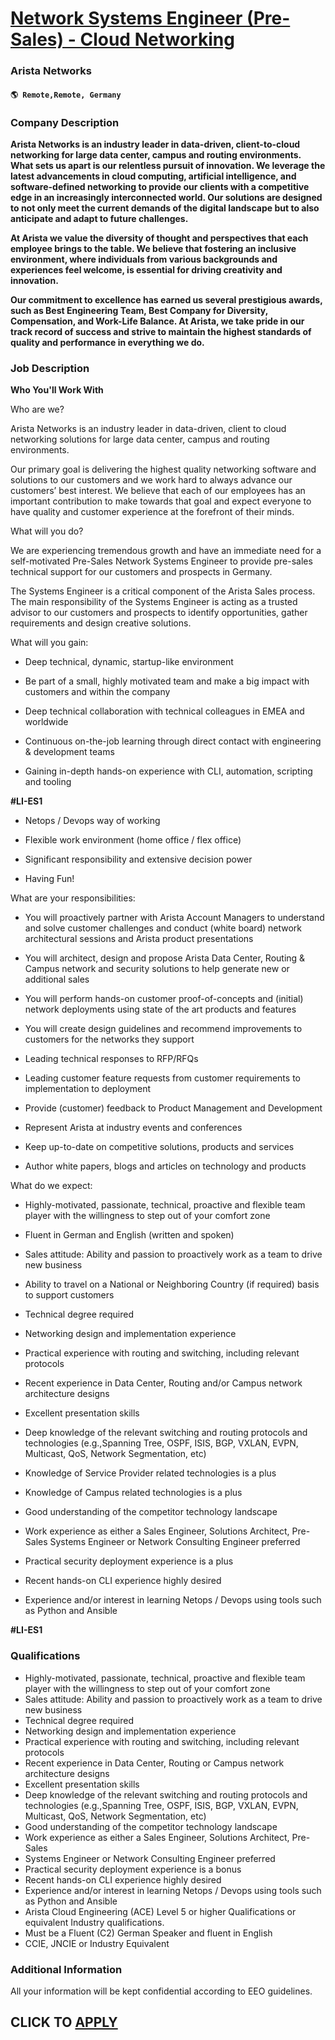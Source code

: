 # [Network Systems Engineer (Pre-Sales) - Cloud Networking](https://www.remotewlb.com/apply/network-systems-engineer-pre-sales-cloud-networking-112332)  
### Arista Networks  
#### `🌎 Remote,Remote, Germany`  

### **Company Description**

 **Arista Networks is an industry leader in data-driven, client-to-cloud networking for large data center, campus and routing environments. What sets us apart is our relentless pursuit of innovation. We leverage the latest advancements in cloud computing, artificial intelligence, and software-defined networking to provide our clients with a competitive edge in an increasingly interconnected world. Our solutions are designed to not only meet the current demands of the digital landscape but to also anticipate and adapt to future challenges.**

 **At Arista we value the diversity of thought and perspectives that each employee brings to the table. We believe that fostering an inclusive environment, where individuals from various backgrounds and experiences feel welcome, is essential for driving creativity and innovation.**

 **Our commitment to excellence has earned us several prestigious awards, such as Best Engineering Team, Best Company for Diversity, Compensation, and Work-Life Balance. At Arista, we take pride in our track record of success and strive to maintain the highest standards of quality and performance in everything we do.**

###  **Job Description**

 **Who You'll Work With**

Who are we?

Arista Networks is an industry leader in data-driven, client to cloud networking solutions for large data center, campus and routing environments.

Our primary goal is delivering the highest quality networking software and solutions to our customers and we work hard to always advance our customers’ best interest. We believe that each of our employees has an important contribution to make towards that goal and expect everyone to have quality and customer experience at the forefront of their minds.

What will you do?

We are experiencing tremendous growth and have an immediate need for a self-motivated Pre-Sales Network Systems Engineer to provide pre-sales technical support for our customers and prospects in Germany.

The Systems Engineer is a critical component of the Arista Sales process. The main responsibility of the Systems Engineer is acting as a trusted advisor to our customers and prospects to identify opportunities, gather requirements and design creative solutions.

What will you gain:

  * Deep technical, dynamic, startup-like environment 

  * Be part of a small, highly motivated team and make a big impact with customers and within the company

  * Deep technical collaboration with technical colleagues in EMEA and worldwide

  * Continuous on-the-job learning through direct contact with engineering & development teams

  * Gaining in-depth hands-on experience with CLI, automation, scripting and tooling

 **#LI-ES1**

  * Netops / Devops way of working

  * Flexible work environment (home office / flex office)

  * Significant responsibility and extensive decision power

  * Having Fun!

What are your responsibilities:

  * You will proactively partner with Arista Account Managers to understand and solve customer challenges and conduct (white board) network architectural sessions and Arista product presentations

  * You will architect, design and propose Arista Data Center, Routing & Campus network and security solutions to help generate new or additional sales

  * You will perform hands-on customer proof-of-concepts and (initial) network deployments using state of the art products and features

  * You will create design guidelines and recommend improvements to customers for the networks they support

  * Leading technical responses to RFP/RFQs

  * Leading customer feature requests from customer requirements to implementation to deployment

  * Provide (customer) feedback to Product Management and Development

  * Represent Arista at industry events and conferences

  * Keep up-to-date on competitive solutions, products and services

  * Author white papers, blogs and articles on technology and products

What do we expect:

  * Highly-motivated, passionate, technical, proactive and flexible team player with the willingness to step out of your comfort zone

  * Fluent in German and English (written and spoken)

  * Sales attitude: Ability and passion to proactively work as a team to drive new business 

  * Ability to travel on a National or Neighboring Country (if required) basis to support customers

  * Technical degree required

  * Networking design and implementation experience

  * Practical experience with routing and switching, including relevant protocols 

  * Recent experience in Data Center, Routing and/or Campus network architecture designs

  * Excellent presentation skills

  * Deep knowledge of the relevant switching and routing protocols and technologies (e.g.,Spanning Tree, OSPF, ISIS, BGP, VXLAN, EVPN, Multicast, QoS, Network Segmentation, etc)

  * Knowledge of Service Provider related technologies is a plus

  * Knowledge of Campus related technologies is a plus

  * Good understanding of the competitor technology landscape 

  * Work experience as either a Sales Engineer, Solutions Architect, Pre-Sales Systems Engineer or Network Consulting Engineer preferred

  * Practical security deployment experience is a plus

  * Recent hands-on CLI experience highly desired

  * Experience and/or interest in learning Netops / Devops using tools such as Python and Ansible

 **#LI-ES1**

###  **Qualifications**

  * Highly-motivated, passionate, technical, proactive and flexible team player with the willingness to step out of your comfort zone
  * Sales attitude: Ability and passion to proactively work as a team to drive new business
  * Technical degree required
  * Networking design and implementation experience
  * Practical experience with routing and switching, including relevant protocols
  * Recent experience in Data Center, Routing or Campus network architecture designs
  * Excellent presentation skills
  * Deep knowledge of the relevant switching and routing protocols and technologies (e.g.,Spanning Tree, OSPF, ISIS, BGP, VXLAN, EVPN, Multicast, QoS, Network Segmentation, etc)
  * Good understanding of the competitor technology landscape
  * Work experience as either a Sales Engineer, Solutions Architect, Pre-Sales
  * Systems Engineer or Network Consulting Engineer preferred
  * Practical security deployment experience is a bonus
  * Recent hands-on CLI experience highly desired
  * Experience and/or interest in learning Netops / Devops using tools such as Python and Ansible
  * Arista Cloud Engineering (ACE) Level 5 or higher Qualifications or equivalent Industry qualifications.
  * Must be a Fluent (C2) German Speaker and fluent in English
  * CCIE, JNCIE or Industry Equivalent

### **Additional Information**

All your information will be kept confidential according to EEO guidelines.

  
## CLICK TO [APPLY](https://www.remotewlb.com/apply/network-systems-engineer-pre-sales-cloud-networking-112332)

